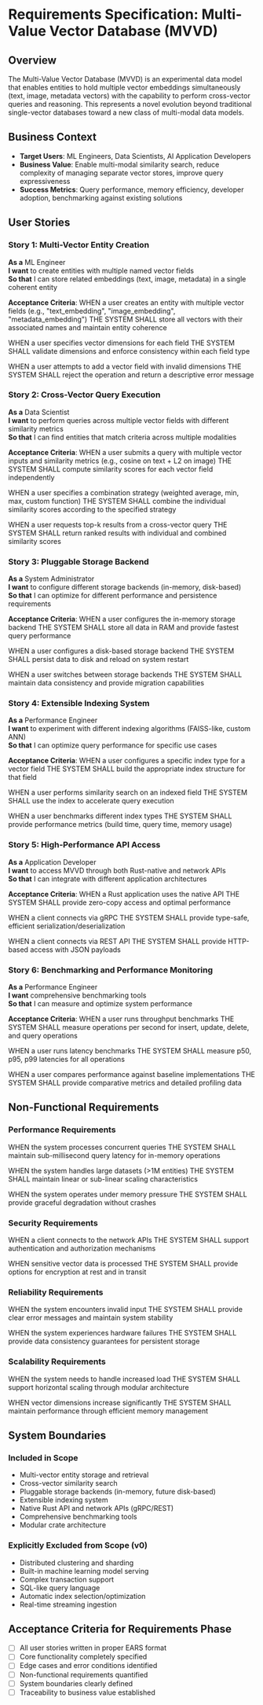 # Requirements Specification: Multi-Value Vector Database (MVVD)

## Overview
The Multi-Value Vector Database (MVVD) is an experimental data model that enables entities to hold multiple vector embeddings simultaneously (text, image, metadata vectors) with the capability to perform cross-vector queries and reasoning. This represents a novel evolution beyond traditional single-vector databases toward a new class of multi-modal data models.

## Business Context
- **Target Users**: ML Engineers, Data Scientists, AI Application Developers
- **Business Value**: Enable multi-modal similarity search, reduce complexity of managing separate vector stores, improve query expressiveness
- **Success Metrics**: Query performance, memory efficiency, developer adoption, benchmarking against existing solutions

## User Stories

### Story 1: Multi-Vector Entity Creation
**As a** ML Engineer  
**I want** to create entities with multiple named vector fields  
**So that** I can store related embeddings (text, image, metadata) in a single coherent entity

**Acceptance Criteria**:
WHEN a user creates an entity with multiple vector fields (e.g., "text_embedding", "image_embedding", "metadata_embedding")
THE SYSTEM SHALL store all vectors with their associated names and maintain entity coherence

WHEN a user specifies vector dimensions for each field
THE SYSTEM SHALL validate dimensions and enforce consistency within each field type

WHEN a user attempts to add a vector field with invalid dimensions
THE SYSTEM SHALL reject the operation and return a descriptive error message

### Story 2: Cross-Vector Query Execution
**As a** Data Scientist  
**I want** to perform queries across multiple vector fields with different similarity metrics  
**So that** I can find entities that match criteria across multiple modalities

**Acceptance Criteria**:
WHEN a user submits a query with multiple vector inputs and similarity metrics (e.g., cosine on text + L2 on image)
THE SYSTEM SHALL compute similarity scores for each vector field independently

WHEN a user specifies a combination strategy (weighted average, min, max, custom function)
THE SYSTEM SHALL combine the individual similarity scores according to the specified strategy

WHEN a user requests top-k results from a cross-vector query
THE SYSTEM SHALL return ranked results with individual and combined similarity scores

### Story 3: Pluggable Storage Backend
**As a** System Administrator  
**I want** to configure different storage backends (in-memory, disk-based)  
**So that** I can optimize for different performance and persistence requirements

**Acceptance Criteria**:
WHEN a user configures the in-memory storage backend
THE SYSTEM SHALL store all data in RAM and provide fastest query performance

WHEN a user configures a disk-based storage backend
THE SYSTEM SHALL persist data to disk and reload on system restart

WHEN a user switches between storage backends
THE SYSTEM SHALL maintain data consistency and provide migration capabilities

### Story 4: Extensible Indexing System
**As a** Performance Engineer  
**I want** to experiment with different indexing algorithms (FAISS-like, custom ANN)  
**So that** I can optimize query performance for specific use cases

**Acceptance Criteria**:
WHEN a user configures a specific index type for a vector field
THE SYSTEM SHALL build the appropriate index structure for that field

WHEN a user performs similarity search on an indexed field
THE SYSTEM SHALL use the index to accelerate query execution

WHEN a user benchmarks different index types
THE SYSTEM SHALL provide performance metrics (build time, query time, memory usage)

### Story 5: High-Performance API Access
**As a** Application Developer  
**I want** to access MVVD through both Rust-native and network APIs  
**So that** I can integrate with different application architectures

**Acceptance Criteria**:
WHEN a Rust application uses the native API
THE SYSTEM SHALL provide zero-copy access and optimal performance

WHEN a client connects via gRPC
THE SYSTEM SHALL provide type-safe, efficient serialization/deserialization

WHEN a client connects via REST API
THE SYSTEM SHALL provide HTTP-based access with JSON payloads

### Story 6: Benchmarking and Performance Monitoring
**As a** Performance Engineer  
**I want** comprehensive benchmarking tools  
**So that** I can measure and optimize system performance

**Acceptance Criteria**:
WHEN a user runs throughput benchmarks
THE SYSTEM SHALL measure operations per second for insert, update, delete, and query operations

WHEN a user runs latency benchmarks
THE SYSTEM SHALL measure p50, p95, p99 latencies for all operations

WHEN a user compares performance against baseline implementations
THE SYSTEM SHALL provide comparative metrics and detailed profiling data

## Non-Functional Requirements

### Performance Requirements
WHEN the system processes concurrent queries
THE SYSTEM SHALL maintain sub-millisecond query latency for in-memory operations

WHEN the system handles large datasets (>1M entities)
THE SYSTEM SHALL maintain linear or sub-linear scaling characteristics

WHEN the system operates under memory pressure
THE SYSTEM SHALL provide graceful degradation without crashes

### Security Requirements
WHEN a client connects to the network APIs
THE SYSTEM SHALL support authentication and authorization mechanisms

WHEN sensitive vector data is processed
THE SYSTEM SHALL provide options for encryption at rest and in transit

### Reliability Requirements
WHEN the system encounters invalid input
THE SYSTEM SHALL provide clear error messages and maintain system stability

WHEN the system experiences hardware failures
THE SYSTEM SHALL provide data consistency guarantees for persistent storage

### Scalability Requirements
WHEN the system needs to handle increased load
THE SYSTEM SHALL support horizontal scaling through modular architecture

WHEN vector dimensions increase significantly
THE SYSTEM SHALL maintain performance through efficient memory management

## System Boundaries

### Included in Scope
- Multi-vector entity storage and retrieval
- Cross-vector similarity search
- Pluggable storage backends (in-memory, future disk-based)
- Extensible indexing system
- Native Rust API and network APIs (gRPC/REST)
- Comprehensive benchmarking tools
- Modular crate architecture

### Explicitly Excluded from Scope (v0)
- Distributed clustering and sharding
- Built-in machine learning model serving
- Complex transaction support
- SQL-like query language
- Automatic index selection/optimization
- Real-time streaming ingestion

## Acceptance Criteria for Requirements Phase
- [ ] All user stories written in proper EARS format
- [ ] Core functionality completely specified
- [ ] Edge cases and error conditions identified
- [ ] Non-functional requirements quantified
- [ ] System boundaries clearly defined
- [ ] Traceability to business value established
